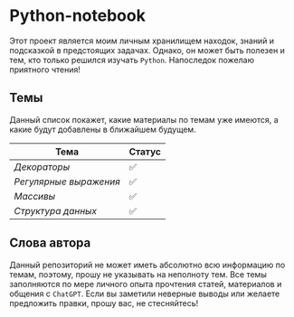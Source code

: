 # Python-notebook
Этот проект является моим личным хранилищем находок, знаний и подсказкой в предстоящих задачах. Однако, он может быть полезен и тем, кто только решился изучать `Python`. Напоследок пожелаю приятного чтения!


## Темы
Данный список покажет, какие материалы по темам уже имеются, а какие будут добавлены в ближайшем будущем.

| Тема                        | Статус     |
| ---                         | ---        |
|  *Декораторы*               |  ✅        |
|  *Регулярные выражения*     |  ✅        |
|  *Массивы*                  |  ✅        |
|  *Структура данных*         |  ✅        | 


## Слова автора
Данный репозиторий не может иметь абсолютно всю информацию по темам, поэтому, прошу не указывать на неполноту тем. Все темы заполняются по мере личного опыта прочтения статей, материалов и общения с `ChatGPT`. Если вы заметили неверные выводы или желаете предложить правки, прошу вас, не стесняйтесь!
